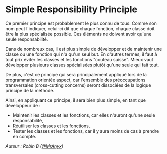 # Simple Responsibility Principle

Ce premier principe est probablement le plus connu de tous. Comme son nom peut l'indiquer, celui-ci dit que chaque
fonction, chaque classe doit être la plus spécialisée possible. Ces éléments ne doivent avoir qu'une seule
responsabilité.

Dans de nombreux cas, il est plus simple de développer et de maintenir une classe ou une fonction qui n'a qu'un seul
but. En d'autres termes, il faut à tout prix éviter les classes et les fonctions "couteau suisse". Mieux vaut développer
plusieurs classes spécialisées plutôt qu'une seule qui fait tout.

De plus, c'est ce principe qui sera principalement appliqué lors de la programmation orientée aspect, car l'ensemble des
préoccupations transversales (cross-cutting concerns) seront dissociées de la logique principe de la méthode.

Ainsi, en appliquant ce principe, il sera bien plus simple, en tant que développeur de :

- Maintenir les classes et les fonctions, car elles n'auront qu'une seule responsabilité,
- Réutiliser les classes et les fonctions,
- Tester les classes et les fonctions, car il y aura moins de cas à prendre en compte.

*Auteur : Robin B ([@MrAnyx](https://github.com/MrAnyx))*